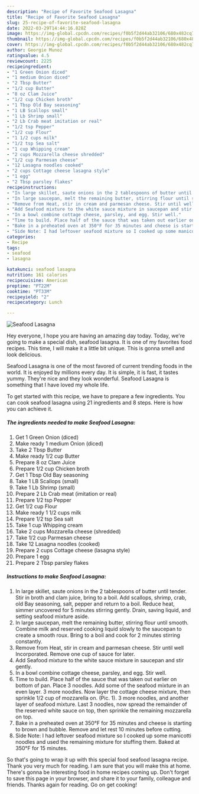 ```yaml
---
description: "Recipe of Favorite Seafood Lasagna"
title: "Recipe of Favorite Seafood Lasagna"
slug: 25-recipe-of-favorite-seafood-lasagna
date: 2022-03-29T14:44:16.828Z
image: https://img-global.cpcdn.com/recipes/f0b5f2d44ab32106/680x482cq70/seafood-lasagna-recipe-main-photo.jpg
thumbnail: https://img-global.cpcdn.com/recipes/f0b5f2d44ab32106/680x482cq70/seafood-lasagna-recipe-main-photo.jpg
cover: https://img-global.cpcdn.com/recipes/f0b5f2d44ab32106/680x482cq70/seafood-lasagna-recipe-main-photo.jpg
author: Georgie Munoz
ratingvalue: 4.5
reviewcount: 2225
recipeingredient:
- "1 Green Onion diced"
- "1 medium Onion diced"
- "2 Tbsp Butter"
- "1/2 cup Butter"
- "8 oz Clam Juice"
- "1/2 cup Chicken broth"
- "1 Tbsp Old Bay seasoning"
- "1 LB Scallops small"
- "1 Lb Shrimp small"
- "2 Lb Crab meat imitation or real"
- "1/2 tsp Pepper"
- "1/2 cup Flour"
- "1 1/2 cups milk"
- "1/2 tsp Sea salt"
- "1 cup Whipping cream"
- "2 cups Mozzarella cheese shredded"
- "1/2 cup Parmesan cheese"
- "12 Lasagna noodles cooked"
- "2 cups Cottage cheese lasagna style"
- "1 egg"
- "2 Tbsp parsley flakes"
recipeinstructions:
- "In large skillet, saute onions in the 2 tablespoons of butter until tender. Stir in broth and clam juice, bring to a boil. Add scallops, shrimp, crab, old Bay seasoning, salt, pepper and return to a boil. Reduce heat, simmer uncovered for 5 minutes stirring gently. Drain, saving liquid, and setting seafood mixture aside."
- "In large saucepan, melt the remaining butter, stirring flour until smooth. Combine milk and reserved cooking liquid slowly to the saucepan to create a smooth roux. Bring to a boil and cook for 2 minutes stirring constantly."
- "Remove from Heat, stir in cream and parmesan cheese. Stir until well Incorporated. Remove one cup of sauce for later."
- "Add Seafood mixture to the white sauce mixture in saucepan and stir gently."
- "In a bowl combine cottage cheese, parsley, and egg. Stir well."
- "Time to build. Place half of the sauce that was taken out earlier on bottom of pan. Place 3 noodles. Add some of the seafood mixture in an even layer. 3 more noodles. Now layer the cottage cheese mixture, then sprinkle 1/2 cup of mozzarella on. (Pic. 1). 3 more noodles, and another layer of seafood mixture. Last 3 noodles, now spread the remainder of the reserved white sauce on top, then sprinkle the remaining mozzarella on top."
- "Bake in a preheated oven at 350°F for 35 minutes and cheese is starting to brown and bubble. Remove and let rest 10 minutes before cutting."
- "Side Note: I had leftover seafood mixture so I cooked up some manicotti noodles and used the remaining mixture for stuffing them. Baked at 350°F for 15 minutes."
categories:
- Recipe
tags:
- seafood
- lasagna

katakunci: seafood lasagna 
nutrition: 161 calories
recipecuisine: American
preptime: "PT22M"
cooktime: "PT33M"
recipeyield: "2"
recipecategory: Lunch

---
```



![Seafood Lasagna](https://img-global.cpcdn.com/recipes/f0b5f2d44ab32106/680x482cq70/seafood-lasagna-recipe-main-photo.jpg)

Hey everyone, I hope you are having an amazing day today. Today, we're going to make a special dish, seafood lasagna. It is one of my favorites food recipes. This time, I will make it a little bit unique. This is gonna smell and look delicious.

Seafood Lasagna is one of the most favored of current trending foods in the world. It is enjoyed by millions every day. It is simple, it is fast, it tastes yummy. They're nice and they look wonderful. Seafood Lasagna is something that I have loved my whole life.




To get started with this recipe, we have to prepare a few ingredients. You can cook seafood lasagna using 21 ingredients and 8 steps. Here is how you can achieve it.

<!--inarticleads1-->

##### The ingredients needed to make Seafood Lasagna:

1. Get 1 Green Onion (diced)
1. Make ready 1 medium Onion (diced)
1. Take 2 Tbsp Butter
1. Make ready 1/2 cup Butter
1. Prepare 8 oz Clam Juice
1. Prepare 1/2 cup Chicken broth
1. Get 1 Tbsp Old Bay seasoning
1. Take 1 LB Scallops (small)
1. Take 1 Lb Shrimp (small)
1. Prepare 2 Lb Crab meat (imitation or real)
1. Prepare 1/2 tsp Pepper
1. Get 1/2 cup Flour
1. Make ready 1 1/2 cups milk
1. Prepare 1/2 tsp Sea salt
1. Take 1 cup Whipping cream
1. Take 2 cups Mozzarella cheese (shredded)
1. Take 1/2 cup Parmesan cheese
1. Take 12 Lasagna noodles (cooked)
1. Prepare 2 cups Cottage cheese (lasagna style)
1. Prepare 1 egg
1. Prepare 2 Tbsp parsley flakes




<!--inarticleads2-->

##### Instructions to make Seafood Lasagna:

1. In large skillet, saute onions in the 2 tablespoons of butter until tender. Stir in broth and clam juice, bring to a boil. Add scallops, shrimp, crab, old Bay seasoning, salt, pepper and return to a boil. Reduce heat, simmer uncovered for 5 minutes stirring gently. Drain, saving liquid, and setting seafood mixture aside.
1. In large saucepan, melt the remaining butter, stirring flour until smooth. Combine milk and reserved cooking liquid slowly to the saucepan to create a smooth roux. Bring to a boil and cook for 2 minutes stirring constantly.
1. Remove from Heat, stir in cream and parmesan cheese. Stir until well Incorporated. Remove one cup of sauce for later.
1. Add Seafood mixture to the white sauce mixture in saucepan and stir gently.
1. In a bowl combine cottage cheese, parsley, and egg. Stir well.
1. Time to build. Place half of the sauce that was taken out earlier on bottom of pan. Place 3 noodles. Add some of the seafood mixture in an even layer. 3 more noodles. Now layer the cottage cheese mixture, then sprinkle 1/2 cup of mozzarella on. (Pic. 1). 3 more noodles, and another layer of seafood mixture. Last 3 noodles, now spread the remainder of the reserved white sauce on top, then sprinkle the remaining mozzarella on top.
1. Bake in a preheated oven at 350°F for 35 minutes and cheese is starting to brown and bubble. Remove and let rest 10 minutes before cutting.
1. Side Note: I had leftover seafood mixture so I cooked up some manicotti noodles and used the remaining mixture for stuffing them. Baked at 350°F for 15 minutes.




So that's going to wrap it up with this special food seafood lasagna recipe. Thank you very much for reading. I am sure that you will make this at home. There's gonna be interesting food in home recipes coming up. Don't forget to save this page in your browser, and share it to your family, colleague and friends. Thanks again for reading. Go on get cooking!
